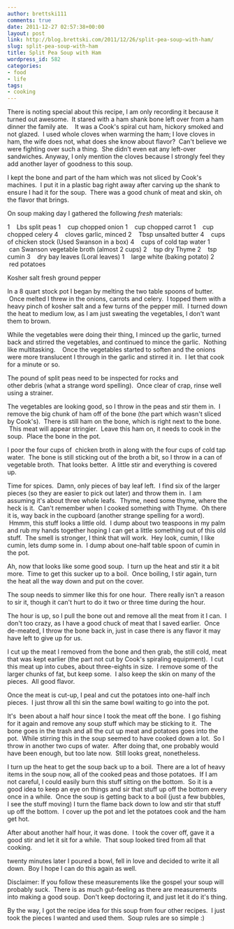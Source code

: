 ```yaml
---
author: brettski111
comments: true
date: 2011-12-27 02:57:38+00:00
layout: post
link: http://blog.brettski.com/2011/12/26/split-pea-soup-with-ham/
slug: split-pea-soup-with-ham
title: Split Pea Soup with Ham
wordpress_id: 582
categories:
- food
- life
tags:
- cooking
---
```


There is noting special about this recipe, I am only recording it because it turned out awesome.  It stared with a ham shank bone left over from a ham dinner the family ate.    It was a Cook's spiral cut ham, hickory smoked and not glazed.  I used whole cloves when warming the ham; I love cloves in ham, the wife does not, what does she know about flavor?  Can't believe we were fighting over such a thing.  She didn't even eat any left-over sandwiches. Anyway, I only mention the cloves because I strongly feel they add another layer of goodness to this soup.

I kept the bone and part of the ham which was not sliced by Cook's machines.  I put it in a plastic bag right away after carving up the shank to ensure I had it for the soup.  There was a good chunk of meat and skin, oh the flavor that brings.

On soup making day I gathered the following _fresh_ materials:

1    Lbs split peas
1    cup chopped onion
1    cup chopped carrot
1    cup chopped celery
4    cloves garlic, minced
2    Tbsp unsalted butter
4    cups of chicken stock (Used Swanson in a box)
4    cups of cold tap water
1    can Swanson vegetable broth (almost 2 cups)
2    tsp dry Thyme
2    tsp cumin
3    dry bay leaves (Loral leaves)
1    large white (baking potato)
2    red potatoes

Kosher salt
fresh ground pepper

In a 8 quart stock pot I began by melting the two table spoons of butter.  Once melted I threw in the onions, carrots and celery.  I topped them with a heavy pinch of kosher salt and a few turns of the pepper mill.  I turned down the heat to medium low, as I am just sweating the vegetables, I don't want them to brown.

While the vegetables were doing their thing, I minced up the garlic, turned back and stirred the vegetables, and continued to mince the garlic.  Nothing like multitasking.    Once the vegetables started to soften and the onions were more translucent I through in the garlic and stirred it in.  I let that cook for a minute or so.

The pound of split peas need to be inspected for rocks and other debris (what a strange word spelling).  Once clear of crap, rinse well using a strainer.

The vegetables are looking good, so I throw in the peas and stir them in.  I remove the big chunk of ham off of the bone (the part which wasn't sliced by Cook's).  There is still ham on the bone, which is right next to the bone.  This meat will appear stringier.  Leave this ham on, it needs to cook in the soup.  Place the bone in the pot.

I poor the four cups of  chicken broth in along with the four cups of cold tap water.  The bone is still sticking out of the broth a bit, so I throw in a can of vegetable broth.  That looks better.  A little stir and everything is covered up.

Time for spices.  Damn, only pieces of bay leaf left.  I find six of the larger pieces (so they are easier to pick out later) and throw them in.  I am assuming it's about three whole leafs.  Thyme, need some thyme, where the heck is it.  Can't remember when I cooked something with Thyme.  Oh there it is, way back in the cupboard (another strange spelling for a word).  Hmmm, this stuff looks a little old.  I dump about two teaspoons in my palm and rub my hands together hoping I can get a little something out of this old stuff.  The smell is stronger, I think that will work.  Hey look, cumin, I like cumin, lets dump some in.  I dump about one-half table spoon of cumin in the pot.

Ah, now that looks like some good soup.  I turn up the heat and stir it a bit more.  Time to get this sucker up to a boil.  Once boiling, I stir again, turn the heat all the way down and put on the cover.

The soup needs to simmer like this for one hour.  There really isn't a reason to sir it, though it can't hurt to do it two or three time during the hour.

The hour is up, so I pull the bone out and remove all the meat from it I can.  I don't too crazy, as I have a good chuck of meat that I saved earlier.  Once de-meated, I throw the bone back in, just in case there is any flavor it may have left to give up for us.

I cut up the meat I removed from the bone and then grab, the still cold, meat that was kept earlier (the part not cut by Cook's spiraling equipment).  I cut this meat up into cubes, about three-eights in size.  I remove some of the larger chunks of fat, but keep some.  I also keep the skin on many of the pieces.  All good flavor.

Once the meat is cut-up, I peal and cut the potatoes into one-half inch pieces.  I just throw all thi sin the same bowl waiting to go into the pot.

It's  been about a half hour since I took the meat off the bone.  I go fishing for it again and remove any soup stuff which may be sticking to it.  The bone goes in the trash and all the cut up meat and potatoes goes into the pot.  While stirring this in the soup seemed to have cooked down a lot.  So I throw in another two cups of water.  After doing that, one probably would have been enough, but too late now.  Still looks great, nonetheless.

I turn up the heat to get the soup back up to a boil.  There are a lot of heavy items in the soup now, all of the cooked peas and those potatoes.  If I am not careful, I could easily burn this stuff sitting on the bottom.  So it is a good idea to keep an eye on things and sir that stuff up off the bottom every once in a while.  Once the soup is getting back to a boil (just a few bubbles, I see the stuff moving) I turn the flame back down to low and stir that stuff up off the bottom.  I cover up the pot and let the potatoes cook and the ham get hot.

After about another half hour, it was done.  I took the cover off, gave it a good stir and let it sit for a while.  That soup looked tired from all that cooking.

twenty minutes later I poured a bowl, fell in love and decided to write it all down.  Boy I hope I can do this again as well.

Disclaimer: If you follow these measurements like the gospel your soup will probably suck.  There is as much gut-feeling as there are measurements into making a good soup.  Don't keep doctoring it, and just let it do it's thing.

By the way, I got the recipe idea for this soup from four other recipes.  I just took the pieces I wanted and used them.  Soup rules are so simple :)
